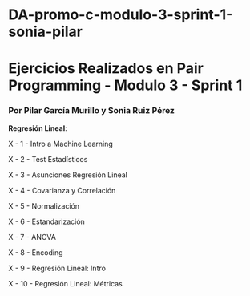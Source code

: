 # DA-promo-c-modulo-3-sprint-1-sonia-pilar
# Ejercicios Realizados en Pair Programming - Modulo 3 - Sprint 1 
### Por Pilar García Murillo y Sonia Ruiz Pérez


**Regresión Lineal**:

X - 1 - Intro a Machine Learning

X - 2 - Test Estadísticos

X - 3 - Asunciones Regresión Lineal

X - 4 - Covarianza y Correlación

X - 5 - Normalización

X - 6 - Estandarización

X - 7 - ANOVA

X - 8 - Encoding

X - 9 - Regresión Lineal: Intro

X - 10 - Regresión Lineal: Métricas
